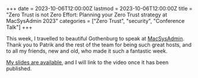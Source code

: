 +++
date = 2023-10-06T12:00:00Z
lastmod = 2023-10-06T12:00:00Z
title = "Zero Trust is not Zero Effort: Planning your Zero Trust strategy at MacSysAdmin 2023"
categories = ["Zero Trust", "security", "Conference Talk"]
+++

This week, I travelled to beautiful Gothenburg to speak at [MacSysAdmin](https://www.macsysadmin.se/). Thank you to Patrik and the rest of the team for being such great hosts, and to all my friends, new and old, who made it such a fantastic week. 

[My slides are available](/images/posts/2023-10-06/Zero-Tust-is-not-Zero-Effort.pdf), and I will link to the video once it has been published.
